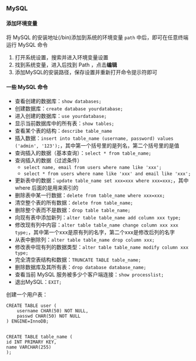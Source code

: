 ### MySQL
#### 添加环境变量
将 MySQL 的安装地址(/bin)添加到系统的环境变量 `path` 中后，即可在任意终端运行 MySQL 命令
1. 打开系统设置，搜索并进入环境变量设置
2. 找到系统变量，进入后找到 Path ，点击**编辑**
3. 添加MySQL的安装路径，保存设置并重新打开命令提示符即可

#### 一些 MySQL 命令
* 查看创建的数据库：`show databases;`
* 创建数据库：`create database yourdatabase;`
* 进入创建的数据库：`use yourdatabase;`
* 显示当前数据库中的所有表：`show tables;`
* 查看某个表的结构：`describe table_name`
* 插入数据：`insert into table_name (username, password) values ('admin', '123');`，其中第一个括号里的是列名，第二个括号里的是值
* 查询插入的数据（基本查询）：`select * from table_name;`
* 查询插入的数据（过滤条件）
    * `select name, email from users where name like 'xxx';`
    * `select * from users where name like 'xxx' and email like 'xxx';`
* 更新表中的数据：`update table_name set xxx=xxx where xxx=xxx;`，其中 where 后面的是用来索引的
* 删除表中某一行数据：`delete from table_name where xxx=xxx;`
* 清空整个表的所有数据：`delete from table_name;`
* 删除整个表而不是数据：`drop table table_name;`
* 向现有表中添加新列：`alter table table_name add column xxx type;`
* 修改现有列中内容：`alter table table_name change column xxx xxx type;`，其中第一个xxx是原有列的名字，第二个xxx是修改后列的名字
* 从表中删除列：`alter table table_name drop column xxx;`
* 修改表中现有列的数据类型：`alter table table_name modify column xxx type;`
* 完全清空表结构和数据：`TRUNCATE TABLE table_name;`
* 删除数据库及其所有表：`drop database database_name;`
* 查看当前 MySQL 服务被多少个客户端连接：`show processlist;`
* 退出MySQL：`EXIT;`

创建一个用户表：

    CREATE TABLE user (
        username CHAR(50) NOT NULL,
        passwd CHAR(50) NOT NULL
    ) ENGINE=InnoDB;


    CREATE TABLE table_name (
    id INT PRIMARY KEY,
    name VARCHAR(255)
    );
